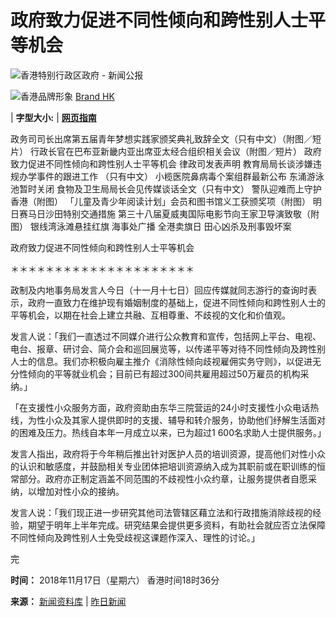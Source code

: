 # 政府致力促进不同性倾向和跨性别人士平等机会

![香港特别行政区政府 - 新闻公报](http://www.info.gov.hk/gia/images/header_pressreleases_sc_x2.png)

![香港品牌形象](https://www.info.gov.hk/gia/images/header_HK_logo_tc_x2.png) [Brand HK](http://www.brandhk.gov.hk/)

| **字型大小:** | [**网页指南**](http://www.gov.hk/sc/about/sitemap.htm)

政务司司长出席第五届青年梦想实践家颁奖典礼致辞全文（只有中文）（附图／短片） 行政长官在巴布亚新畿内亚出席亚太经合组织相关会议（附图／短片） 政府致力促进不同性倾向和跨性别人士平等机会 律政司发表声明 教育局局长谈涉嫌违规办学事件的跟进工作 （只有中文） 小榄医院鼻病毒个案组群最新公布 东涌游泳池暂时关闭 食物及卫生局局长会见传媒谈话全文（只有中文） 警队迎难而上守护香港（附图） 「儿童及青少年阅读计划」会员和图书馆义工获颁奖项（附图） 明日赛马日沙田特别交通措施 第三十八届夏威夷国际电影节向王家卫导演致敬（附图） 银线湾泳滩悬挂红旗 海事处广播 全港卖旗日 田心凶杀及刑事毁坏案

政府致力促进不同性倾向和跨性别人士平等机会

＊＊＊＊＊＊＊＊＊＊＊＊＊＊＊＊＊＊＊＊＊

政制及内地事务局发言人今日（十一月十七日）回应传媒就同志游行的查询时表示，政府一直致力在维护现有婚姻制度的基础上，促进不同性倾向和跨性别人士的平等机会，以期在社会上建立共融、互相尊重、不歧视的文化和价值观。 

发言人说：「我们一直透过不同媒介进行公众教育和宣传，包括网上平台、电视、电台、报章、研讨会、简介会和巡回展览等，以传递平等对待不同性倾向及跨性别人士的信息。我们亦积极向雇主推介《消除性倾向歧视雇佣实务守则》，以促进无分性倾向的平等就业机会；目前已有超过300间共雇用超过50万雇员的机构采纳。」 

「在支援性小众服务方面，政府资助由东华三院营运的24小时支援性小众电话热线，为性小众及其家人提供即时的支援、辅导和转介服务，协助他们纾解生活面对的困难及压力。热线自本年一月成立以来，已为超过1 600名求助人士提供服务。」 

发言人指出，政府将于今年稍后推出针对医护人员的培训资源，提高他们对性小众的认识和敏感度，并鼓励相关专业团体把培训资源纳入成为其职前或在职训练的恒常部分。政府亦正制定涵盖不同范围的不歧视性小众约章，让服务提供者自愿采纳，以增加对性小众的接纳。 

发言人说：「我们现正进一步研究其他司法管辖区藉立法和行政措施消除歧视的经验，期望于明年上半年完成。研究结果会提供更多资料，有助社会就应否立法保障不同性倾向及跨性别人士免受歧视这课题作深入、理性的讨论。」

完

**时间：** 2018年11月17日（星期六） 香港时间18时36分

**来源：** [新闻资料库](https://sc.isd.gov.hk/TuniS/www.info.gov.hk/gia/ISD_public_Calendar_tc.html) | [昨日新闻](https://sc.isd.gov.hk/TuniS/www.info.gov.hk/gia/general/201811/16c.htm) 